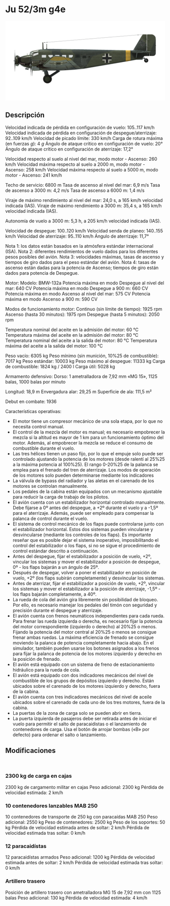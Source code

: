 # Ju 52/3m g4e

![ju523mg4e](../images/ju523mg4e.png)

## Descripción

Velocidad indicada de pérdida en configuración de vuelo: 105..117 km/h
Velocidad indicada de pérdida en configuración de despegue/aterrizaje: 92..109 km/h
Velocidad de picado límite: 330 km/h
Carga de rotura máxima (en fuerzas <i>g</i>): 4 <i>g</i>
Ángulo de ataque crítico en configuración de vuelo: 20°
Ángulo de ataque crítico en configuración de aterrizaje: 17,2°

Velocidad respecto al suelo al nivel del mar, modo motor - Ascenso: 260 km/h
Velocidad máxima respecto al suelo a 2000 m, modo motor - Ascenso: 258 km/h
Velocidad máxima respecto al suelo a 5000 m, modo motor - Ascenso: 241 km/h

Techo de servicio: 6800 m
Tasa de ascenso al nivel del mar: 6,9 m/s
Tasa de ascenso a 3000 m: 4,2 m/s
Tasa de ascenso a 6000 m: 1,4 m/s

Viraje de máximo rendimiento al nivel del mar: 24,0 s, a 165 km/h velocidad indicada (IAS).
Viraje de máximo rendimiento a 3000 m: 35,4 s, a 165 km/h velocidad indicada (IAS).

Autonomía de vuelo a 3000 m: 5,3 h, a 205 km/h velocidad indicada (IAS).

Velocidad de despegue: 100..120 km/h
Velocidad senda de planeo: 140..155 km/h
Velocidad de aterrizaje: 95..110 km/h
Ángulo de aterrizaje: 11,7°

Nota 1: los datos están basados en la atmósfera estándar internacional (ISA).
Nota 2: diferentes rendimientos de vuelo dados para los diferentes pesos posibles del avión.
Nota 3: velocidades máximas, tasas de ascenso y tiempos de giro dados para el peso estándar del avión.
Nota 4: tasas de ascenso están dadas para la potencia de Ascenso; tiempos de giro están dados para potencia de Despegue.

Motor:
Modelo: BMW-132a
Potencia máxima en modo Despegue al nivel del mar: 640 CV
Potencia máxima en modo Despegue a 900 m: 660 CV
Potencia máxima en modo Ascenso al nivel del mar: 575 CV
Potencia máxima en modo Ascenso a 900 m: 590 CV

Modos de funcionamiento motor:
Continuo (sin límite de tiempo): 1925 rpm
Ascenso (hasta 30 minutos): 1975 rpm
Despegue (hasta 5 minutos): 2050 rpm

Temperatura nominal del aceite en la admisión del motor: 60 °C
Temperatura máxima del aceite en la admisión del motor: 80 °C
Temperatura nominal del aceite a la salida del motor: 80 °C
Temperatura máxima del aceite a la salida del motor: 100 °C

Peso vacío: 6305 kg
Peso mínimo (sin munición, 10%25 de combustible): 7017 kg
Peso estándar: 10003 kg
Peso máximo al despegue: 11333 kg
Carga de combustible: 1824 kg / 2400 l
Carga útil: 5028 kg

Armamento defensivo:
Dorso: 1 ametralladora de 7,92 mm «MG 15», 1125 balas, 1000 balas por minuto

Longitud: 18,9 m
Envergadura alar: 29,25 m
Superficie de ala: 111,5 m²

Debut en combate: 1936

Características operativas:
- El motor tiene un compresor mecánico de una sola etapa, por lo que no necesita control manual.
- El control de la mezcla del motor es manual; es necesario empobrecer la mezcla si la altitud es mayor de 1 km para un funcionamiento óptimo del motor. Además, al empobrecer la mezcla se reduce el consumo de combustible durante el vuelo.
- Las tres hélices tienen un paso fijo, por lo que el empuje solo puede ser controlado ajustando la potencia de los motores (desde ralentí al 25%25 a la máxima potencia al 100%25). El rango 0-20%25 de la palanca se emplea para el frenado del tren de aterrizaje. Los modos de operación de los motores solo pueden determinarse mediante los indicadores
- La válvula de bypass del radiador y las aletas en el carenado de los motores se controlan manualmente.
- Los pedales de la cabina están equipados con un mecanismo ajustable para reducir la carga de trabajo de los pilotos.
- El avión cuenta con un estabilizador horizontal controlado manualmente. Debe fijarse a 0º antes del despegue, a +2º durante el vuelo y a -1,5º para el aterrizaje. Además, puede ser empleado para compensar la palanca de control durante el vuelo.
- El sistema de control mecánico de los flaps puede controlarse junto con el estabilizador horizontal. Estos dos sistemas pueden vincularse y desvincularse (mediante los controles de los flaps). Es importante reseñar que es posible dejar el sistema inoperativo, imposibilitando el control del estabilizador o los flaps, si no se sigue el procedimiento de control estándar descrito a continuación.
- Antes del despegue, fijar el estabilizador a posición de vuelo, +2º, vincular los sistemas y mover el estabilizador a posición de despegue, 0º - los flaps bajarán a un ángulo de 25º.
- Después de despegar, volver a poner el estabilizador en posición de vuelo, +2º (los flaps subirán completamente) y desvincular los sistemas.
- Antes de aterrizar, fijar el estabilizador a posición de vuelo, +2º, vincular los sistemas y mover el estabilizador a la posición de aterrizaje, -1,5º - los flaps bajarán completamente, a 40º.
- La rueda de cola del avión gira libremente sin posibilidad de bloqueo. Por ello, es necesario manejar los pedales del timón con seguridad y precisión durante el despegue y aterrizaje.
- El avión cuenta con frenos neumáticos independientes para cada rueda. Para frenar las rueda izquierda o derecha, es necesario fijar la potencia del motor correspondiente (izquierdo o derecho) al 20%25 o menos. Fijando la potencia del motor central al 20%25 o menos se consigue frenar ambas ruedas. La máxima eficiencia de frenado se consigue moviendo la palanca de potencia completamente hacia abajo. En el simulador, también pueden usarse los botones asignados a los frenos para fijar la palanca de potencia de los motores izquierdo y derecho en la posición de frenado.
- El avión está equipado con un sistema de freno de estacionamiento hidráulico para la rueda de cola.
- El avión está equipado con dos indicadores mecánicos del nivel de combustible de los grupos de depósitos izquierdo y derecho. Están ubicados sobre el carenado de los motores izquierdo y derecho, fuera de la cabina.
- El avión cuenta con tres indicadores mecánicos del nivel de aceile ubicados sobre el carenado de cada uno de los tres motores, fuera de la cabina.
- La puertas de la zona de carga solo se pueden abrir en tierra.
- La puerta izquierda de pasajeros debe ser retirada antes de iniciar el vuelo para permitir el salto de paracaidistas o el lanzamiento de contenedores de carga. Usa el botón de arrojar bombas («B» por defecto) para ordenar el salto o lanzamiento.

## Modificaciones
﻿

### 2300 kg de carga en cajas

2300 kg de cargamento militar en cajas
Peso adicional: 2300 kg
Pérdida de velocidad estimada: 2 km/h
﻿

### 10 contenedores lanzables MAB 250

10 contenedores de transporte de 250 kg con paracaídas MAB 250
Peso adicional: 2550 kg
Peso de contenedores: 2500 kg
Peso de los soportes: 50 kg
Pérdida de velocidad estimada antes de soltar: 2 km/h
Pérdida de velocidad estimada tras soltar: 0 km/h﻿

### 12 paracaidístas

12 paracaidístas armados
Peso adicional: 1200 kg
Pérdida de velocidad estimada antes de soltar: 2 km/h
Pérdida de velocidad estimada tras soltar: 0 km/h

### Artillero trasero

Posición de artillero trasero con ametralladora MG 15 de 7,92 mm con 1125 balas
Peso adicional: 130 kg
Pérdida de velocidad estimada: 4 km/h